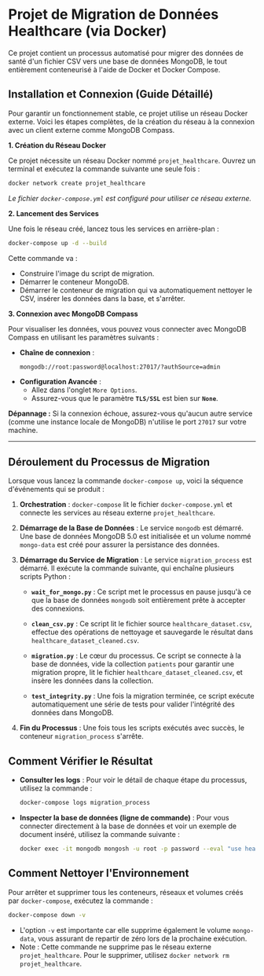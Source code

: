 # Projet de Migration de Données Healthcare (via Docker)

Ce projet contient un processus automatisé pour migrer des données de santé d'un fichier CSV vers une base de données MongoDB, le tout entièrement conteneurisé à l'aide de Docker et Docker Compose.

## Installation et Connexion (Guide Détaillé)

Pour garantir un fonctionnement stable, ce projet utilise un réseau Docker externe. Voici les étapes complètes, de la création du réseau à la connexion avec un client externe comme MongoDB Compass.

**1. Création du Réseau Docker**

Ce projet nécessite un réseau Docker nommé `projet_healthcare`. Ouvrez un terminal et exécutez la commande suivante une seule fois :

```bash
docker network create projet_healthcare
```
*Le fichier `docker-compose.yml` est configuré pour utiliser ce réseau externe.*

**2. Lancement des Services**

Une fois le réseau créé, lancez tous les services en arrière-plan :
```bash
docker-compose up -d --build
```
Cette commande va :
- Construire l'image du script de migration.
- Démarrer le conteneur MongoDB.
- Démarrer le conteneur de migration qui va automatiquement nettoyer le CSV, insérer les données dans la base, et s'arrêter.

**3. Connexion avec MongoDB Compass**

Pour visualiser les données, vous pouvez vous connecter avec MongoDB Compass en utilisant les paramètres suivants :

- **Chaîne de connexion** :
  ```
  mongodb://root:password@localhost:27017/?authSource=admin
  ```
- **Configuration Avancée** :
  - Allez dans l'onglet `More Options`.
  - Assurez-vous que le paramètre **`TLS/SSL`** est bien sur **`None`**.

**Dépannage :**
Si la connexion échoue, assurez-vous qu'aucun autre service (comme une instance locale de MongoDB) n'utilise le port `27017` sur votre machine.

---

## Déroulement du Processus de Migration

Lorsque vous lancez la commande `docker-compose up`, voici la séquence d'événements qui se produit :

1.  **Orchestration** : `docker-compose` lit le fichier `docker-compose.yml` et connecte les services au réseau externe `projet_healthcare`.

2.  **Démarrage de la Base de Données** : Le service `mongodb` est démarré. Une base de données MongoDB 5.0 est initialisée et un volume nommé `mongo-data` est créé pour assurer la persistance des données.

3.  **Démarrage du Service de Migration** : Le service `migration_process` est démarré. Il exécute la commande suivante, qui enchaîne plusieurs scripts Python :

    *   **`wait_for_mongo.py`** : Ce script met le processus en pause jusqu'à ce que la base de données `mongodb` soit entièrement prête à accepter des connexions.

    *   **`clean_csv.py`** : Ce script lit le fichier source `healthcare_dataset.csv`, effectue des opérations de nettoyage et sauvegarde le résultat dans `healthcare_dataset_cleaned.csv`.

    *   **`migration.py`** : Le cœur du processus. Ce script se connecte à la base de données, vide la collection `patients` pour garantir une migration propre, lit le fichier `healthcare_dataset_cleaned.csv`, et insère les données dans la collection.

    *   **`test_integrity.py`** : Une fois la migration terminée, ce script exécute automatiquement une série de tests pour valider l'intégrité des données dans MongoDB.

4.  **Fin du Processus** : Une fois tous les scripts exécutés avec succès, le conteneur `migration_process` s'arrête.

## Comment Vérifier le Résultat

*   **Consulter les logs** : Pour voir le détail de chaque étape du processus, utilisez la commande :
    ```bash
    docker-compose logs migration_process
    ```

*   **Inspecter la base de données (ligne de commande)** : Pour vous connecter directement à la base de données et voir un exemple de document inséré, utilisez la commande suivante :
    ```bash
    docker exec -it mongodb mongosh -u root -p password --eval "use healthcare; db.patients.findOne();"
    ```

## Comment Nettoyer l'Environnement

Pour arrêter et supprimer tous les conteneurs, réseaux et volumes créés par `docker-compose`, exécutez la commande :

```bash
docker-compose down -v
```

*   L'option `-v` est importante car elle supprime également le volume `mongo-data`, vous assurant de repartir de zéro lors de la prochaine exécution.
*   Note : Cette commande ne supprime pas le réseau externe `projet_healthcare`. Pour le supprimer, utilisez `docker network rm projet_healthcare`.